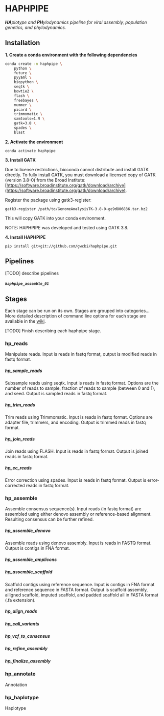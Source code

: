 # HAPHPIPE

_**HA**plotype and **PH**ylodynamics pipeline for viral assembly, population genetics, and phylodynamics._


## Installation

__1. Create a conda environment with the following dependencies__

```bash
conda create -n haphpipe \
    python \
    future \
    pyyaml \
    biopython \
    seqtk \
    bowtie2 \
    flash \
    freebayes \
    mummer \
    picard \
    trimmomatic \
    samtools=1.9 \
    gatk=3.8 \
    spades \
    blast

```

__2. Activate the environment__

```
conda activate haphpipe
```

__3. Install GATK__

Due to license restrictions, bioconda cannot distribute
and install GATK directly. To fully install GATK, you must
download a licensed copy of GATK (version 3.8-0) from the Broad Institute:
[https://software.broadinstitute.org/gatk/download/archive](https://software.broadinstitute.org/gatk/download/archive).

Register the package using gatk3-register:

```
gatk3-register /path/to/GenomeAnalysisTK-3.8-0-ge9d806836.tar.bz2
```

This will copy GATK into your conda environment.

NOTE: HAPHPIPE was developed and tested using GATK 3.8.

__4. Install HAPHPIPE__

```
pip install git+git://github.com/gwcbi/haphpipe.git
```

## Pipelines


[TODO] describe pipelines

##### `haphpipe_assemble_01`




## Stages

Each stage can be run on its own. Stages are grouped into categories...
More detailed description of command line options for each stage are available in the [wiki](https://github.com/gwcbi/haphpipe/wiki).

[TODO] Finish describing each haphpipe stage. 

### hp_reads

Manipulate reads. Input is reads in fastq format, output is modified reads in fastq format.

##### hp_sample_reads

Subsample reads using seqtk. Input is reads in fastq format. Options are the number of reads to sample, fraction of reads to sample (between 0 and 1), and seed. Output is sampled reads in fastq format.

##### hp_trim_reads

Trim reads using Trimmomatic. Input is reads in fastq format. Options are adapter file, trimmers, and encoding. Output is trimmed reads in fastq format.

##### hp_join_reads

Join reads using FLASH. Input is reads in fastq format. Output is joined reads in fastq format.

##### hp_ec_reads

Error correction using spades. Input is reads in fastq format. Output is error-corrected reads in fastq format.

### hp_assemble

Assemble consensus sequence(s). Input reads (in fastq format) are assembled 
using either denovo assembly or reference-based alignment. 
Resulting consensus can be further refined.

##### hp_assemble_denovo

Assemble reads using denovo assembly. Input is reads in FASTQ format. Output is contigs in FNA format.

##### hp_assemble_amplicons


##### hp_assemble_scaffold

Scaffold contigs using reference sequence. Input is contigs in FNA format and reference sequence in FASTA format. Output is scaffold assembly, alligned scaffold, imputed scaffold, and padded scaffold all in FASTA format (.fa extension).

##### hp_align_reads


##### hp_call_variants

##### hp_vcf_to_consensus

##### hp_refine_assembly

##### hp_finalize_assembly

### hp_annotate

Annotation

### hp_haplotype

Haplotype

